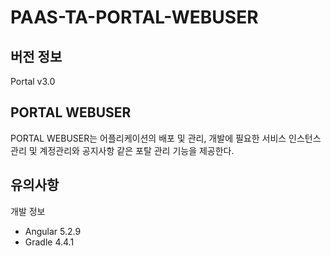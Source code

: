 # PAAS-TA-PORTAL-WEBUSER

## 버전 정보
Portal v3.0

## PORTAL WEBUSER
PORTAL WEBUSER는 어플리케이션의 배포 및 관리, 개발에 필요한 서비스 인스턴스 관리 및 계정관리와 공지사항 같은 포탈 관리 기능을 제공한다.


## 유의사항

개발 정보
- Angular 5.2.9
- Gradle 4.4.1

